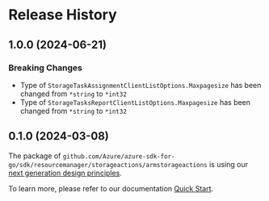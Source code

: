 # Release History

## 1.0.0 (2024-06-21)
### Breaking Changes

- Type of `StorageTaskAssignmentClientListOptions.Maxpagesize` has been changed from `*string` to `*int32`
- Type of `StorageTasksReportClientListOptions.Maxpagesize` has been changed from `*string` to `*int32`


## 0.1.0 (2024-03-08)

The package of `github.com/Azure/azure-sdk-for-go/sdk/resourcemanager/storageactions/armstorageactions` is using our [next generation design principles](https://azure.github.io/azure-sdk/general_introduction.html).

To learn more, please refer to our documentation [Quick Start](https://aka.ms/azsdk/go/mgmt).
